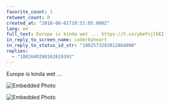 ```yaml
---
favorite_count: 1
retweet_count: 0
created_at: "2018-06-01T18:51:05.000Z"
lang: en
full_text: Europe is kinda wet ... https://t.co/ybmfnjlbEI
in_reply_to_screen_name: coderbyheart
in_reply_to_status_id_str: "1002573203812864000"
replies:
  - "1002640280162619392"
---
```


Europe is kinda wet ...

<div class="gallery gallery-2">

![Embedded Photo](https://twitter-media-coderbyheart.s3.eu-north-1.amazonaws.com/1002623584458690560-DeoIyWLWsAArRXk.jpg)

![Embedded Photo](https://twitter-media-coderbyheart.s3.eu-north-1.amazonaws.com/1002623584458690560-DeoI0stW0AA4HSY.jpg)

</div>
